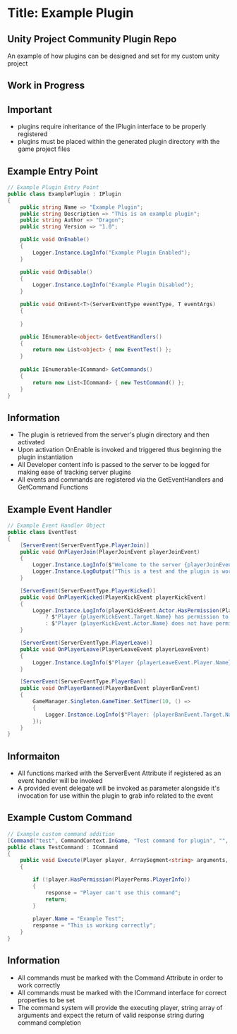# Title: Example Plugin

## Unity Project Community Plugin Repo

An example of how plugins can be designed and set for my custom unity project

## Work in Progress

## Important

- plugins require inheritance of the IPlugin interface to be properly registered
- plugins must be placed within the generated plugin directory with the game project files

## Example Entry Point

```csharp
// Example Plugin Entry Point
public class ExamplePlugin : IPlugin
{
    public string Name => "Example Plugin";
    public string Description => "This is an example plugin";
    public string Author => "Dragon";
    public string Version => "1.0";

    public void OnEnable()
    {
        Logger.Instance.LogInfo("Example Plugin Enabled");
    }

    public void OnDisable()
    {
        Logger.Instance.LogInfo("Example Plugin Disabled");
    }

    public void OnEvent<T>(ServerEventType eventType, T eventArgs)
    {
        
    }

    public IEnumerable<object> GetEventHandlers()
    {
        return new List<object> { new EventTest() };
    }
    
    public IEnumerable<ICommand> GetCommands()
    {
        return new List<ICommand> { new TestCommand() };
    }
}
```

## Information

- The plugin is retrieved from the server's plugin directory and then activated
- Upon activation OnEnable is invoked and triggered thus beginning the plugin instantiation
- All Developer content info is passed to the server to be logged for making ease of tracking server plugins
- All events and commands are registered via the GetEventHandlers and GetCommand Functions

## Example Event Handler

```csharp
// Example Event Handler Object
public class EventTest
{
    [ServerEvent(ServerEventType.PlayerJoin)]
    public void OnPlayerJoin(PlayerJoinEvent playerJoinEvent)
    {
        Logger.Instance.LogInfo($"Welcome to the server {playerJoinEvent.Player.Name}!");
        Logger.Instance.LogOutput("This is a test and the plugin is working");
    }

    [ServerEvent(ServerEventType.PlayerKicked)]
    public void OnPlayerKicked(PlayerKickEvent playerKickEvent)
    {
        Logger.Instance.LogInfo(playerKickEvent.Actor.HasPermission(PlayerPerms.KickPlayer)
            ? $"Player {playerKickEvent.Target.Name} has permission to use this command"
            : $"Player {playerKickEvent.Actor.Name} does not have permission to use this command");
    }

    [ServerEvent(ServerEventType.PlayerLeave)]
    public void OnPlayerLeave(PlayerLeaveEvent playerLeaveEvent)
    {
        Logger.Instance.LogInfo($"Player {playerLeaveEvent.Player.Name} has left the server.");
    }

    [ServerEvent(ServerEventType.PlayerBan)]
    public void OnPlayerBanned(PlayerBanEvent playerBanEvent)
    {
        GameManager.Singleton.GameTimer.SetTimer(10, () =>
        {
            Logger.Instance.LogInfo($"Player: {playerBanEvent.Target.Name} has been banned by {playerBanEvent.Actor.Name}");
        });
    }
}
```

## Informaiton

- All functions marked with the ServerEvent Attribute if registered as an event handler will be invoked
- A provided event delegate will be invoked as parameter alongside it's invocation for use within the plugin to grab info related to the event 

## Example Custom Command
```csharp
// Example custom command addition
[Command("test", CommandContext.InGame, "Test command for plugin", "", PlayerPerms.Default)]
public class TestCommand : ICommand
{
    public void Execute(Player player, ArraySegment<string> arguments, out string response)
    {

        if (!player.HasPermission(PlayerPerms.PlayerInfo))
        {
            response = "Player can't use this command";
            return;
        }
        
        player.Name = "Example Test";
        response = "This is working correctly";
    }
}
```

## Information

- All commands must be marked with the Command Attribute in order to work correctly
- All commands must be marked with the ICommand interface for correct properties to be set
- The command system will provide the executing player, string array of arguments and expect the return of valid response string during command completion 
